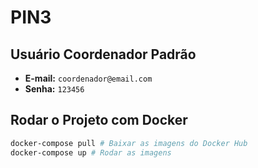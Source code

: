 # PIN3


## **Usuário Coordenador Padrão**

- **E-mail:** `coordenador@email.com`  
- **Senha:** `123456`  



## **Rodar o Projeto com Docker**
   ```bash
   docker-compose pull # Baixar as imagens do Docker Hub
   docker-compose up # Rodar as imagens
